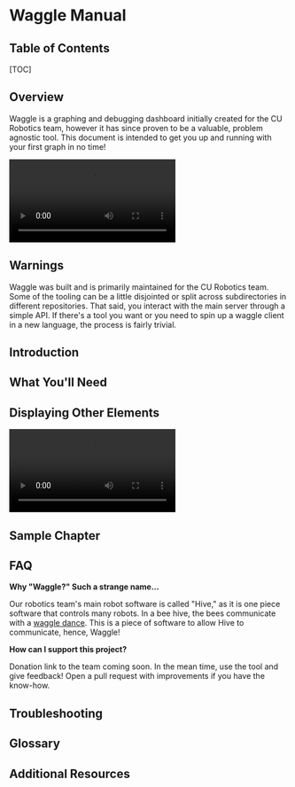 # Waggle Manual

## Table of Contents

[TOC]

## Overview

Waggle is a graphing and debugging dashboard initially created for the CU Robotics team, however it has since proven to be a valuable, problem agnostic tool. This document is intended to get you up and running with your first graph in no time! 

<video src="demo.mp4"></video>



## Warnings

Waggle was built and is primarily maintained for the CU Robotics team. Some of the tooling can be a little disjointed or split across subdirectories in different repositories. That said, you interact with the main server through a simple API. If there's a tool you want or you need to spin up a waggle client in a new language, the process is fairly trivial. 

## Introduction



## What You'll Need

## Displaying Other Elements

<video src="mat_demo.mp4"></video>


## Sample Chapter

## FAQ

**Why "Waggle?" Such a strange name...**

Our robotics team's main robot software is called "Hive," as it is one piece software that controls many robots. In a bee hive, the bees communicate with a [waggle dance](https://en.wikipedia.org/wiki/Waggle_dance). This is a piece of software to allow Hive to communicate, hence, Waggle!

**How can I support this project?**

Donation link to the team coming soon. In the mean time, use the tool and give feedback! Open a pull request with improvements if you have the know-how. 

## Troubleshooting

## Glossary

## Additional Resources
